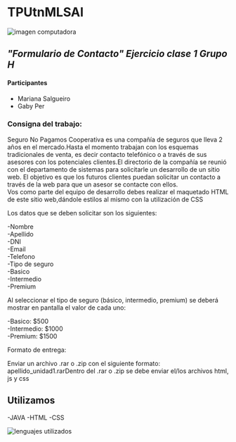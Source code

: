 # TPUtnMLSAl
![imagen computadora](https://images.pexels.com/photos/1181263/pexels-photo-1181263.jpeg?auto=compress&cs=tinysrgb&w=1260&h=750&dpr=1)

## *"Formulario de Contacto" Ejercicio clase 1 Grupo H*
#### Participantes   
- Mariana Salgueiro
- Gaby Per
### Consigna del trabajo:  

 Seguro No Pagamos Cooperativa es una compañía de seguros que lleva 2 años en el mercado.Hasta el momento trabajan con los esquemas tradicionales de venta, es decir contacto
telefónico o a través de sus asesores con los potenciales clientes.El directorio de la compañía se reunió con el departamento de sistemas para solicitarle un desarrollo de un sitio web. El objetivo es que los futuros clientes puedan solicitar un contacto
a través de la web para que un asesor se contacte con ellos.  
 Vos como parte del equipo de desarrollo debes realizar el maquetado HTML de este sitio web,dándole estilos al mismo con la utilización de CSS  

Los datos que se deben solicitar son los siguientes:  

-Nombre  
-Apellido  
-DNI  
-Email  
-Telefono  
-Tipo de seguro  
-Basico  
-Intermedio  
-Premium

Al seleccionar el tipo de seguro (básico, intermedio, premium) se deberá mostrar en pantalla el valor de cada uno:  

-Basico: $500  
-Intermedio: $1000  
-Premium: $1500  

Formato de entrega:  

Enviar un archivo .rar o .zip con el siguiente formato: apellido_unidad1.rarDentro del .rar o .zip se debe enviar el/los archivos html, js y css  

## Utilizamos  
-JAVA 
-HTML
-CSS

![lenguajes utilizados](https://imgs.search.brave.com/Xo2kes1eZSI4UI0BPeX-jU1-ctyVU1jlRq6M1oGUS98/rs:fit:860:0:0/g:ce/aHR0cDovL3d3dy5j/dXJzb3NnaXMuY29t/L3dwLWNvbnRlbnQv/dXBsb2Fkcy8yMDE3/LzA2L2xlbmd1YWpl/c18xLnBuZw)

